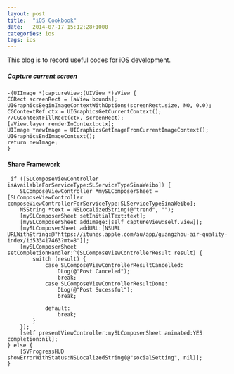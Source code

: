 ```yaml
---
layout: post
title:  "iOS Cookbook"
date:   2014-07-17 15:12:28+1000
categories: ios
tags: ios
---
```

This blog is to record useful codes for iOS development.

##### Capture current screen
    -(UIImage *)captureView:(UIView *)aView {
    CGRect screenRect = [aView bounds];
    UIGraphicsBeginImageContextWithOptions(screenRect.size, NO, 0.0);
    CGContextRef ctx = UIGraphicsGetCurrentContext();
    //CGContextFillRect(ctx, screenRect);
    [aView.layer renderInContext:ctx];
    UIImage *newImage = UIGraphicsGetImageFromCurrentImageContext();
    UIGraphicsEndImageContext();
    return newImage;
    }
    
#### Share Framework
     if ([SLComposeViewController isAvailableForServiceType:SLServiceTypeSinaWeibo]) {
        SLComposeViewController *mySLComposerSheet = [SLComposeViewController composeViewControllerForServiceType:SLServiceTypeSinaWeibo];
        NSString *text = NSLocalizedString(@"trend", "");
        [mySLComposerSheet setInitialText:text];
        [mySLComposerSheet addImage:[self captureView:self.view]];
        [mySLComposerSheet addURL:[NSURL URLWithString:@"https://itunes.apple.com/au/app/guangzhou-air-quality-index/id533417463?mt=8"]];
        [mySLComposerSheet setCompletionHandler:^(SLComposeViewControllerResult result) {
            switch (result) {
                case SLComposeViewControllerResultCancelled:
                    DLog(@"Post Canceled");
                    break;
                case SLComposeViewControllerResultDone:
                    DLog(@"Post Sucessful");
                    break;
                    
                default:
                    break;
            }
        }];
        [self presentViewController:mySLComposerSheet animated:YES completion:nil];
    } else {
        [SVProgressHUD showErrorWithStatus:NSLocalizedString(@"socialSetting", nil)];
    }